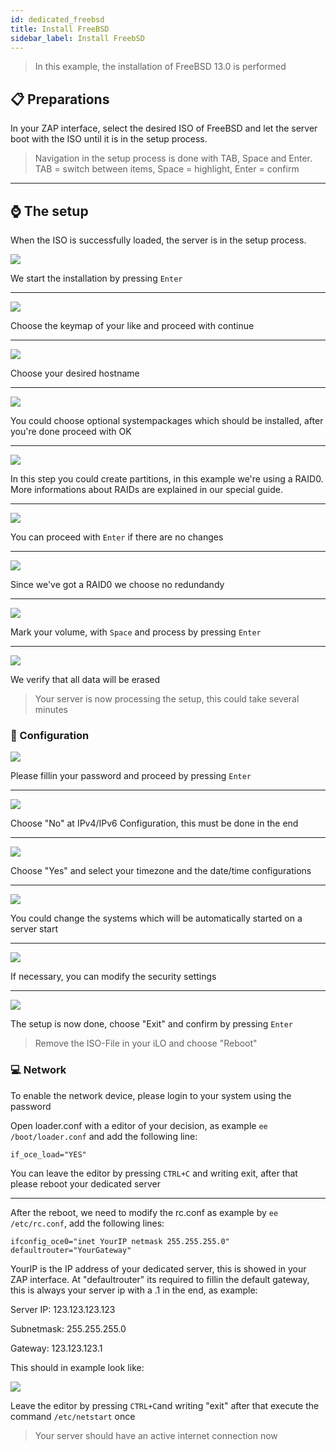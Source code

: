 ```yaml
---
id: dedicated_freebsd
title: Install FreeBSD
sidebar_label: Install FreebSD
---
```


> In this example, the installation of FreeBSD 13.0 is performed

## 📋 Preparations
In your ZAP interface, select the desired ISO of FreeBSD and let the server boot with the ISO until it is in the setup process.

> Navigation in the setup process is done with TAB, Space and Enter.
> TAB = switch between items, Space = highlight, Enter = confirm

***

## ⌚ The setup
When the ISO is successfully loaded, the server is in the setup process.

![](https://screensaver01.zap-hosting.com/index.php/s/NpXzwWEeHd9nLN8/preview)

We start the installation by pressing `Enter`

***

![](https://screensaver01.zap-hosting.com/index.php/s/YggRe58jXHszJHy/preview)

Choose the keymap of your like and proceed with continue

***

![](https://screensaver01.zap-hosting.com/index.php/s/wR4iq9GdzsDfgoZ/preview)

Choose your desired hostname

***

![](https://screensaver01.zap-hosting.com/index.php/s/qjHnRJ2eSLsWdf9/preview)

You could choose optional systempackages which should be installed, after you're done proceed with OK
***

![](https://screensaver01.zap-hosting.com/index.php/s/zKzZMgPxRP9gTpB/preview)

In this step you could create partitions, in this example we're using a RAID0.
More informations about RAIDs are explained in our special guide.

***

![](https://screensaver01.zap-hosting.com/index.php/s/rG2f2bopCqPEAwP/preview)

You can proceed with `Enter` if there are no changes

***

![](https://screensaver01.zap-hosting.com/index.php/s/yxpQCWn6zCZK2HE/preview)

Since we've got a RAID0 we choose no redundandy

***

![](https://screensaver01.zap-hosting.com/index.php/s/Wd4ntdirBoMjeeg/preview)

Mark your volume, with `Space` and process by pressing `Enter`

***

![](https://screensaver01.zap-hosting.com/index.php/s/GdTn5ztzQk8Q5nA/preview)

We verify that all data will be erased

> Your server is now processing the setup, this could take several minutes

### 🔧 Configuration

![](https://screensaver01.zap-hosting.com/index.php/s/yrY4223owaDFaKs/preview)

Please fillin your password and proceed by pressing `Enter`

***

![](https://screensaver01.zap-hosting.com/index.php/s/WqEAD3HDrZr4wC5/preview)

Choose "No" at IPv4/IPv6 Configuration, this must be done in the end

***

![](https://screensaver01.zap-hosting.com/index.php/s/t8Ptgqqq4Fj3Cx3/preview)

Choose "Yes" and select your timezone and the date/time configurations

***

![](https://screensaver01.zap-hosting.com/index.php/s/smtKkCiHwzobZoe/preview)

You could change the systems which will be automatically started on a server start

***

![](https://screensaver01.zap-hosting.com/index.php/s/WRmMrR7m2gtmXNc/preview)

If necessary, you can modify the security settings

***

![](https://screensaver01.zap-hosting.com/index.php/s/mJzxzSQqxtQK72H/preview)

The setup is now done, choose "Exit" and confirm by pressing `Enter`

> Remove the ISO-File in your iLO and choose "Reboot"

### 💻 Network

To enable the network device, please login to your system using the password

Open loader.conf with a editor of your decision, as example `ee /boot/loader.conf` and add the following line:

```if_oce_load="YES"```

You can leave the editor by pressing `CTRL+C` and writing exit, after that please reboot your dedicated server

***

After the reboot, we need to modify the rc.conf as example by `ee /etc/rc.conf`, add the following lines:

```
ifconfig_oce0="inet YourIP netmask 255.255.255.0"
defaultrouter="YourGateway"
```
YourIP is the IP address of your dedicated server, this is showed in your ZAP interface.
At "defaultrouter" its required to fillin the default gateway, this is always your server ip with a .1 in the end, as example:

Server IP: 123.123.123.123

Subnetmask: 255.255.255.0

Gateway: 123.123.123.1

This should in example look like:

![](https://screensaver01.zap-hosting.com/index.php/s/pgGdbSerTe5236B/preview)

Leave the editor by pressing `CTRL+C`and writing "exit" after that execute the command `/etc/netstart` once

> Your server should have an active internet connection now
